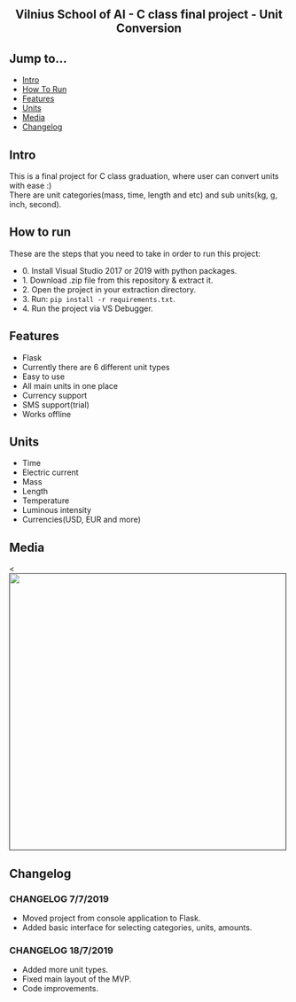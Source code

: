 <div align="center">
  <h2>Vilnius School of AI - C class final project - Unit Conversion</h2>
</div>

## Jump to...

  - [Intro](#intro)
  - [How To Run](#HowToRun)
  - [Features](#features)
  - [Units](#units)
  - [Media](#media)
  - [Changelog](#changelog)

## <a name="Intro"></a>Intro

<p>This is a final project for C class graduation, where user can convert units with ease :)<br>
There are unit categories(mass, time, length and etc) and sub units(kg, g, inch, second).
</p>

## <a name="HowToRun"></a>How to run
<p>These are the steps that you need to take in order to run this project:</p>
<ul>
  <li>0. Install Visual Studio 2017 or 2019 with python packages.</li>
  <li>1. Download .zip file from this repository & extract it.</li>
  <li>2. Open the project in your extraction directory.</li>
  <li>3. Run: <code>pip install -r requirements.txt</code>.</li>
  <li>4. Run the project via VS Debugger.</li> 
</ul>

## <a name="Features"></a>Features

<ul>
  <li>Flask</li>
  <li>Currently there are 6 different unit types</li>
  <li>Easy to use</li>
  <li>All main units in one place</li>
  <li>Currency support</li>
  <li>SMS support(trial)</li>
  <li>Works offline</li>
</ul>

## <a name="Units"></a>Units
<ul>
  <li>Time</li>
  <li>Electric current</li>
  <li>Mass</li>
  <li>Length</li>
  <li>Temperature</li>
  <li>Luminous intensity</li>
  <li>Currencies(USD, EUR and more)</li>
</ul>

## <a name="Media"></a>Media

<<a target="_blank" href="">
  <img src="" height="500" style="max-width:100%;"></img>
</a>
<blockquote></blockquote>


## <a name="Changelog"></a>Changelog

<h3>CHANGELOG 7/7/2019</h3>
<ul>
  <li>Moved project from console application to Flask.</li>
  <li>Added basic interface for selecting categories, units, amounts.</li>  
</ul>

<h3>CHANGELOG 18/7/2019</h3>
<ul>
  <li>Added more unit types.</li>
  <li>Fixed main layout of the MVP.</li>
  <li>Code improvements.</li>
</ul>
